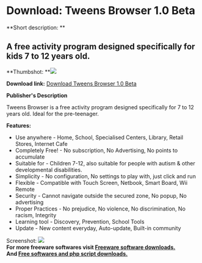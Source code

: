 # Download: Tweens Browser 1.0 Beta

**Short description: **

## A free activity program designed specifically for kids 7 to 12 years old.

  
**Thumbshot: **![](http://www.freewarefiles.com/screenshot/kidzcd2_md.gif)   
  
**Download link:** [Download Tweens Browser 1.0 Beta](http://freesoftwares.boysofts.com/Tweens-Browser_program_20407.html)  
  

**Publisher's Description**  
  

Tweens Browser is a free activity program designed specifically for 7 to 12
years old. Ideal for the pre-teenager.

**Features:**

  * Use anywhere - Home, School, Specialised Centers, Library, Retail Stores, Internet Cafe 
  * Completely Free! - No subscription, No Advertising, No points to accumulate 
  * Suitable for - Children 7-12, also suitable for people with autism & other developmental disabilities. 
  * Simplicity - No configuration, No settings to play with, just click and run 
  * Flexible - Compatible with Touch Screen, Netbook, Smart Board, Wii Remote 
  * Security - Cannot navigate outside the secured zone, No popup, No advertising 
  * Proper Practices - No prejudice, No violence, No discrimination, No racism, Integrity 
  * Learning tool - Discovery, Prevention, School Tools 
  * Update - New content everyday, Auto-update, Built-in community 

  
  
Screenshot: ![](http://www.freewarefiles.com/screenshot/kidzcd2.gif)  
**For more freeware softwares visit [Freeware software downloads.](http://freesoftwares.boysofts.com/)**   
**And [Free softwares and php script downloads.](http://www.boysofts.com/)**


